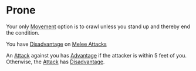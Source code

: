 # Prone

Your only [Movement](../Game%20Procedures/Movement.md) option is to crawl unless you stand up and thereby end the condition.

You have [Disadvantage](../Game%20Procedures/Dice%20Rolls/Disadvantage.md) on [Melee Attacks](../Game%20Procedures/Melee%20Attack.md)

An [Attack](../Game%20Procedures/Attack.md) against you has [Advantage](../Game%20Procedures/Dice%20Rolls/Advantage.md) if the attacker is within 5 feet of you. Otherwise, the [Attack](../Game%20Procedures/Attack.md) has [Disadvantage](../Game%20Procedures/Dice%20Rolls/Disadvantage.md).